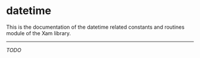 # datetime

This is the documentation of the datetime related constants and routines module of the Xam library.

---

*TODO*
